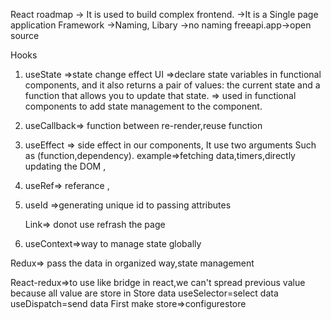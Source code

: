 React roadmap
-> It is used to build complex frontend.
->It is a Single page application
Framework
->Naming,
Libary
->no naming
freeapi.app->open source

Hooks

1. useState =>state change effect UI
   =>declare state variables in functional components, and it also returns a pair of values:
   the current state and a function that allows you to update that state.
   => used in functional components to add state management to the component.
2. useCallback=> function between re-render,reuse function

3. useEffect => side effect in our components, It use two arguments Such as (function,dependency).
   example=>fetching data,timers,directly updating the DOM ,
4. useRef=> referance ,

5. useId =>generating unique id to passing attributes

   Link=> donot use refrash the page

6. useContext=>way to manage state globally

Redux=> pass the data in organized way,state management

React-redux=>to use like bridge in react,we can't spread previous value because all value are store in Store data
useSelector=select data
useDispatch=send data
First make
store=>configurestore
